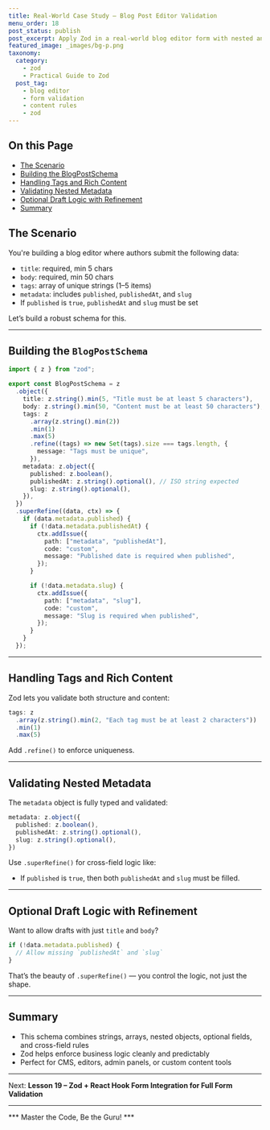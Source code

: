 ```yaml
---
title: Real-World Case Study – Blog Post Editor Validation
menu_order: 18
post_status: publish
post_excerpt: Apply Zod in a real-world blog editor form with nested and conditional logic.
featured_image: _images/bg-p.png
taxonomy:
  category:
    - zod
    - Practical Guide to Zod
  post_tag:
    - blog editor
    - form validation
    - content rules
    - zod
---
```


<div class="toc" markdown="1">

## On this Page

- [The Scenario](#the-scenario)
- [Building the BlogPostSchema](#building-the-blogpostschema)
- [Handling Tags and Rich Content](#handling-tags-and-rich-content)
- [Validating Nested Metadata](#validating-nested-metadata)
- [Optional Draft Logic with Refinement](#optional-draft-logic-with-refinement)
- [Summary](#summary)

</div>

<div class="guru-main" markdown="1">

## The Scenario

You're building a blog editor where authors submit the following data:

- `title`: required, min 5 chars
- `body`: required, min 50 chars
- `tags`: array of unique strings (1–5 items)
- `metadata`: includes `published`, `publishedAt`, and `slug`
- If `published` is `true`, `publishedAt` and `slug` must be set

Let’s build a robust schema for this.

---

## Building the `BlogPostSchema`

```ts
import { z } from "zod";

export const BlogPostSchema = z
  .object({
    title: z.string().min(5, "Title must be at least 5 characters"),
    body: z.string().min(50, "Content must be at least 50 characters"),
    tags: z
      .array(z.string().min(2))
      .min(1)
      .max(5)
      .refine((tags) => new Set(tags).size === tags.length, {
        message: "Tags must be unique",
      }),
    metadata: z.object({
      published: z.boolean(),
      publishedAt: z.string().optional(), // ISO string expected
      slug: z.string().optional(),
    }),
  })
  .superRefine((data, ctx) => {
    if (data.metadata.published) {
      if (!data.metadata.publishedAt) {
        ctx.addIssue({
          path: ["metadata", "publishedAt"],
          code: "custom",
          message: "Published date is required when published",
        });
      }

      if (!data.metadata.slug) {
        ctx.addIssue({
          path: ["metadata", "slug"],
          code: "custom",
          message: "Slug is required when published",
        });
      }
    }
  });
```

---

## Handling Tags and Rich Content

Zod lets you validate both structure and content:

```ts
tags: z
  .array(z.string().min(2, "Each tag must be at least 2 characters"))
  .min(1)
  .max(5)
```

Add `.refine()` to enforce uniqueness.

---

## Validating Nested Metadata

The `metadata` object is fully typed and validated:

```ts
metadata: z.object({
  published: z.boolean(),
  publishedAt: z.string().optional(),
  slug: z.string().optional(),
})
```

Use `.superRefine()` for cross-field logic like:
- If `published` is `true`, then both `publishedAt` and `slug` must be filled.

---

## Optional Draft Logic with Refinement

Want to allow drafts with just `title` and `body`?

```ts
if (!data.metadata.published) {
  // Allow missing `publishedAt` and `slug`
}
```

That’s the beauty of `.superRefine()` — you control the logic, not just the shape.

---

## Summary

- This schema combines strings, arrays, nested objects, optional fields, and cross-field rules
- Zod helps enforce business logic cleanly and predictably
- Perfect for CMS, editors, admin panels, or custom content tools

---

Next: **Lesson 19 – Zod + React Hook Form Integration for Full Form Validation**

---

*** Master the Code, Be the Guru! ***

</div>
